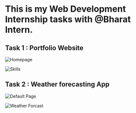 # This is my Web Development Internship tasks with @Bharat Intern.

## Task 1 : Portfolio Website

![Homepage](https://github.com/user-attachments/assets/de7667c0-ec92-47c2-ba7c-c1ca93d0f43c)

![Skills](https://github.com/user-attachments/assets/665bca0d-644f-4e88-851e-50c7dab7f34c)


## Task 2 : Weather forecasting App

![Default Page](https://github.com/user-attachments/assets/b5556a5b-afe2-4df1-a9ae-632d82c4564e)

![Weather Forcast](https://github.com/user-attachments/assets/4d529565-e88d-4fbd-b6f6-628bba194f1e)